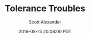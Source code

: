 ---
layout: podcast
title: "Tolerance Troubles"
author: Scott Alexander
description: https://slatestarcodex.com/2016/08/15/tolerance-troubles/
date: 2016-08-15 20:08:00 PDT
length: 2780454
duration: 695
guid: tolerance-troubles
---